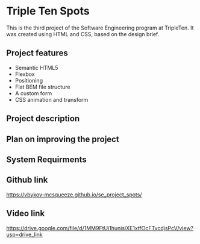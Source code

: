 # Triple Ten Spots

This is the third project of the Software Engineering program at TripleTen. It was created using HTML and CSS, based on the design brief.

## Project features

- Semantic HTML5
- Flexbox
- Positioning
- Flat BEM file structure
- A custom form
- CSS animation and transform

## Project description

## Plan on improving the project

## System Requirments

## Github link

https://vbykov-mcsqueeze.github.io/se_project_spots/

## Video link

https://drive.google.com/file/d/1MM9FtUi1hunjsiXE1xtfOcFTycdjsPcV/view?usp=drive_link

